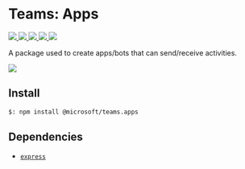 # Teams: Apps

<p>
    <a href="https://www.npmjs.com/package/@microsoft/teams.apps" target="_blank">
        <img src="https://img.shields.io/npm/v/@microsoft/teams.apps" />
    </a>
    <a href="https://www.npmjs.com/package/@microsoft/teams.apps?activeTab=code" target="_blank">
        <img src="https://img.shields.io/bundlephobia/min/@microsoft/teams.apps" />
    </a>
    <a href="https://www.npmjs.com/package/@microsoft/teams.apps?activeTab=dependencies" target="_blank">
        <img src="https://img.shields.io/librariesio/release/npm/@microsoft/teams.apps" />
    </a>
    <a href="https://www.npmjs.com/package/@microsoft/teams.apps" target="_blank">
        <img src="https://img.shields.io/npm/dw/@microsoft/teams.apps" />
    </a>
    <a href="https://microsoft.github.io/teams-ai" target="_blank">
        <img src="https://img.shields.io/badge/📖 docs-open-blue" />
    </a>
</p>

A package used to create apps/bots that can send/receive activities.

<a href="https://microsoft.github.io/teams-ai" target="_blank">
    <img src="https://img.shields.io/badge/📖 Getting Started-blue?style=for-the-badge" />
</a>

## Install

```bash
$: npm install @microsoft/teams.apps
```

## Dependencies

- [`express`](https://www.npmjs.com/package/express)
